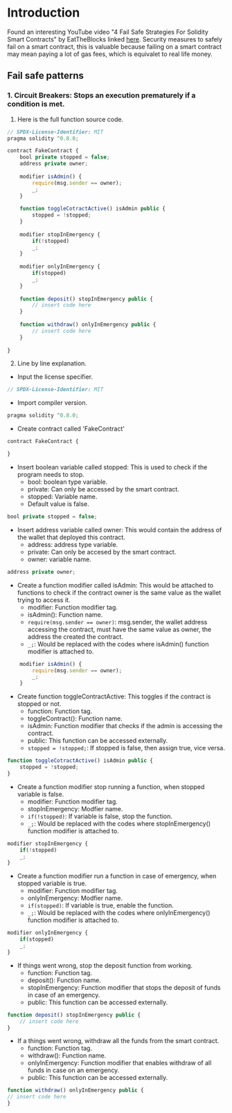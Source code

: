 # Introduction
  
Found an interesting YouTube video "4 Fail Safe Strategies For Solidity Smart Contracts" by EatTheBlocks linked [here](https://youtu.be/LZ3XPhV7I1Q). Security measures to safely fail on a smart contract, this is valuable because failing on a smart contract may mean paying a lot of gas fees, which is equivalet to real life money. 

## Fail safe patterns

### 1. Circuit Breakers: Stops an execution prematurely if a condition is met.
1. Here is the full function source code.
```javascript
// SPDX-License-Identifier: MIT
pragma solidity ^0.8.0;

contract FakeContract {
	bool private stopped = false;
	address private owner;
	
	modifier isAdmin() {
		require(msg.sender == owner);
		_;
	}
	
	function toggleCotractActive() isAdmin public {
		stopped = !stopped;
	}
	
	modifier stopInEmergency { 
		if(!stopped) 
		_; 
	}
	
	modifier onlyInEmergency { 
		if(stopped) 
		_; 
	}
	
	function deposit() stopInEmergency public {
		// insert code here
	}
	
	function withdraw() onlyInEmergency public {
		// insert code here
	}
	
}
```
2. Line by line explanation.
-  Input the license specifier.
```javascript
// SPDX-License-Identifier: MIT
```
- Import compiler version.
```javascript
pragma solidity ^0.8.0;
```
- Create contract called 'FakeContract'
```javascript
contract FakeContract {

}
```
- Insert boolean variable called stopped: This is used to check if the program needs to stop.
	- bool: boolean type variable.
	- private: Can only be accessed by the smart contract.
	- stopped: Variable name.
	- Default value is false.
```javascript
bool private stopped = false;
```
- Insert address variable called owner: This would contain the address of the wallet that deployed this contract.
	- address: address type variable.
	- private: Can only be accesed by the smart contract.
	- owner: variable name.
```javascript
address private owner;
```
- Create a function modifier called isAdmin: This would be attached to functions to check if the contract owner is the same value as the wallet trying to access it.
	- modifier: Function modifier tag.
	- isAdmin(): Function name.
	- `require(msg.sender == owner)`: msg.sender, the wallet address accessing the contract, must have the same value as owner, the address the created the contract.
	- `_;`: Would be replaced with the codes where isAdmin() function modifier is attached to.
```javascript
	modifier isAdmin() {
		require(msg.sender == owner);
		_;
	}
```
- Create function toggleContractActive: This toggles if the contract is stopped or not.
	- function: Function tag.
	- toggleContract(): Function name.
	- isAdmin: Function modifier that checks if the admin is accessing the contract.
	- public: This function can be accessed externally.
	- `stopped = !stopped;`: If stopped is false, then assign true, vice versa.
```javascript
function toggleCotractActive() isAdmin public {
	stopped = !stopped;
}
```
-  Create a function modifier stop running a function, when stopped variable is false.
	- modifier: Function modifier tag.
	- stopInEmergency: Modfier name.
	- `if(!stopped)`: If variable is false, stop the function.
	- `_;`: Would be replaced with the codes where stopInEmergency() function modifier is attached to.
```javascript
modifier stopInEmergency { 
	if(!stopped) 
	_; 
}
```
-  Create a function modifier run a function in case of emergency, when stopped variable is true.
	- modifier: Function modifier tag.
	- onlyInEmergency: Modfier name.
	- `if(stopped)`: If variable is true, enable the function.
	- `_;`: Would be replaced with the codes where onlyInEmergency() function modifier is attached to.
```javascript
modifier onlyInEmergency { 
	if(stopped) 
	_; 
}
```
- If things went wrong, stop the deposit function from working.
	- function: Function tag.
	- deposit(): Function name.
	- stopInEmergency: Function modifier that stops the deposit of funds in case of an emergency.
	- public: This function can be accessed externally.
```javascript
function deposit() stopInEmergency public {
	// insert code here
}
```
- If a things went wrong, withdraw all the funds from the smart contract.
	- function: Function tag.
	- withdraw(): Function name.
	- onlyInEmergency: Function modifier that enables withdraw of all funds in case on an emergency.
	- public: This function can be accessed externally.
```javascript
function withdraw() onlyInEmergency public {
// insert code here
}
```